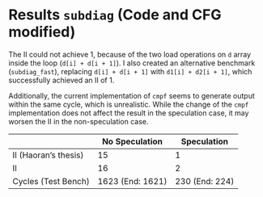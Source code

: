 # Results `subdiag` (Code and CFG modified)

The II could not achieve 1, because of the two load operations on `d` array inside the loop (`d[i] + d[i + 1]`). I also created an alternative benchmark (`subdiag_fast`), replacing `d[i] + d[i + 1]` with `d1[i] + d2[i + 1]`, which successfully achieved an II of 1.

Additionally, the current implementation of `cmpf` seems to generate output within the same cycle, which is unrealistic. While the change of the `cmpf` implementation does not affect the result in the speculation case, it may worsen the II in the non-speculation case.

|                      | No Speculation   | Speculation       |
|----------------------|------------------|-------------------|
| II (Haoran’s thesis) | 15               | 1                 |
| II                   | 16               | 2                 |
| Cycles (Test Bench)  | 1623 (End: 1621) | 230 (End: 224)    |
